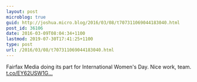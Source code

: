 ```yaml
---
layout: post
microblog: true
guid: http://joshua.micro.blog/2016/03/08/t707311069044183040.html
post_id: 36106
date: 2016-03-09T08:04:34+1100
lastmod: 2019-07-30T17:41:25+1100
type: post
url: /2016/03/08/t707311069044183040.html
---
```

Fairfax Media doing its part for International Women's Day. Nice work, team. [t.co/EY62USW1G...](https://t.co/EY62USW1Gg)
